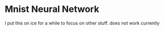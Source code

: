# Mnist Neural Network
 
I put this on ice for a while to focus on other stuff.
does not work currently
